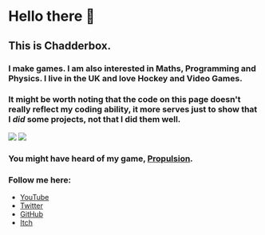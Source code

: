 # Hello there 👋

## This is Chadderbox.

### I make games. I am also interested in Maths, Programming and Physics. I live in the UK and love Hockey and Video Games.
### It might be worth noting that the code on this page doesn't really reflect my coding ability, it more serves just to show that I *did* some projects, not that I did them well.

[![](https://github-readme-stats.vercel.app/api?username=Ceebox)](#)
[![](https://github-readme-stats.vercel.app/api/top-langs/?username=ceebox&layout=compact)](#)

### You might have heard of my game, [Propulsion](https://bit.ly/PropulsionSteam).

### Follow me here:  

- [YouTube](https://www.youtube.com/chadderbox/)
- [Twitter](https://twitter.com/ChadderboxYT)
- [GitHub](https://github.com/Ceebox)
- [Itch](https:/chadderbox.itch.io)

